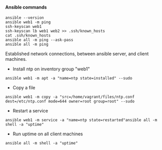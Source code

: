 #### Ansible commands
```
ansible --version
ansible web1 -m ping
ssh-keyscan web1
ssh-keyscan lb web1 web2 >> .ssh/known_hosts
cat .ssh/known_hosts
ansible all -m ping --ask-pass
ansible all -m ping
```
	
Established network connections, between ansible server, and client machines.

- Install ntp on inventory group "web1"
```
ansible web1 -m apt -a "name=ntp state=installed" --sudo
```
- Copy a file 
```
ansible web1 -m copy -a "src=/home/vagrant/files/ntp.conf dest=/etc/ntp.conf mode=644 owner=root group=root" --sudo
```
- Restart a service
```
ansible web1 -m service -a "name=ntp state=restarted"ansible all -m shell -a "uptime"
```
- Run uptime on all client machines
```
ansible all -m shell -a "uptime"
```
